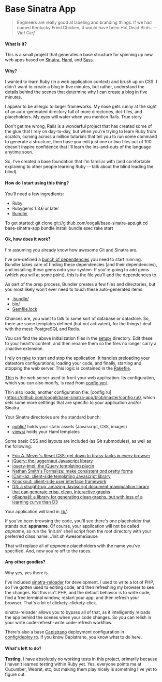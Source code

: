 Base Sinatra App
================

> Engineers are really good at labeling and branding things. If we had named
Kentucky Fried Chicken, it would have been Hot Dead Birds.
-- *Vint Cerf*

#### What is it?
This is a small project that generates a base structure for spinning up new
web apps based on [Sinatra](http://www.sinatrarb.com), [Haml](http://haml-lang.com), and [Sass](http://sass-lang.com).

#### Why?
I wanted to learn Ruby (in a web application context) and brush up on CSS. I
didn't want to create a blog in five minutes, but rather, understand the
details behind the scenes that determine why I can create a blog in five
minutes.

I appear to be allergic to larger frameworks. My nose gets runny at the sight
of an auto-generated directory full of more directories, dot-files, and
placeholders. My eyes will water when you mention Rails. True story.

Don't get me wrong, Rails is a wonderful project that has created some of the
glue that I rely on day-to-day, but when you're trying to learn Ruby from
scratch, coming across a million tutorials that tell you to run some command
to generate a structure, then have you edit just one or two files out of 100
doesn't inspire confidence that I'll learn the ins-and-outs of the language
anytime soon.

So, I've created a base foundation that I'm familiar with (and comfortable
explaining to other people learning Ruby -- talk about the blind leading the
blind).

#### How do I start using this thing?
You'll need a few ingredients:
* Ruby
* Rubygems 1.3.6 or later
* [Bundler](http://gembundler.com)

To get started:
    git clone git://github.com/oogali/base-sinatra-app.git
    cd base-sinatra-app
    bundle install
    bundle exec rake start

#### Ok, how does it work?
I'm assuming you already know how awesome Git and Sinatra are.

I've pre-defined a [bunch of dependencies](https://github.com/oogali/base-sinatra-app/blob/master/Gemfile) you need to start running. Bundler takes care of finding these dependencies (and their dependencies), and installing these gems onto your system. If you're going to add gems (which you will at some point), this is the file you'll add the dependencies to.

As part of the prep process, Bundler creates a few files and directories, but you most likely won't ever need to touch these auto-generated items:
- [.bundle/](https://github.com/oogali/base-sinatra-app/tree/master/.bundle)
- [bin/](https://github.com/oogali/base-sinatra-app/tree/master/bin)
- [Gemfile.lock](https://github.com/oogali/base-sinatra-app/blob/master/Gemfile.lock)

Chances are, you want to talk to some sort of database or datastore. So, there are some templates defined (but not activated), for the things I deal with the most: PostgreSQL and Redis.

You can find the above initialization files in the [setup/](https://github.com/oogali/base-sinatra-app/tree/master/setup) directory. Edit these to your heart's content, and then rename them so the files no longer carry a .inactive extension.

I rely on [rake](https://github.com/jimweirich/rake) to start and stop the application.  It handles preloading your datastore configurations, loading your code, and finally, starting and stopping the web server. This logic is contained in the [Rakefile](https://github.com/oogali/base-sinatra-app/blob/master/Rakefile).

[Thin](https://github.com/macournoyer/thin) is the web server used to front your web application. Its configuration, which you can also modify, is read from [config.yml](https://github.com/oogali/base-sinatra-app/blob/master/config.yml).

Thin also loads, another configuration file: [config.ru](https://github.com/oogali/base-sinatra-app/blob/master/config.ru0, which sets some more setttings that are specific to your application and/or Sinatra.

Your Sinatra directories are the standard bunch:
* [public/](https://github.com/oogali/base-sinatra-app/tree/master/public) holds your static assets (Javascript, CSS, images)
* [views/](https://github.com/oogali/base-sinatra-app/tree/master/views) holds your Haml templates

Some basic CSS and layouts are included (as Git submodules), as well as the following:
* [Eric A. Meyer's Reset CSS: get down to brass-tacks in every browser](http://meyerweb.com/eric/tools/css/reset/)
* [jQuery: the juggernaut Javascript library](http://jquery.com/)
* [jquery-tmpl: the jQuery templating plugin](http://github.com/jquery/jquery-tmpl)
* [Nathan Smith's Formalize: make consistent *and* pretty forms](http://formalize.me/)
* [ICanHaz: client-side templating Javascript library](http://icanhazjs.com/)
* [Knockout: client-side user interface framework](http://knockoutjs.com/)
* [D3: a straight-up, amazing Javascript document manipulation library that can generate crisp, clean, interactive graphs](http://mbostock.github.com/d3/)
* [gRaphaël: a library for generating clean graphs, but with less of a learning curve than D3](http://g.raphaeljs.com/)

Your application will land in [lib/](https://github.com/oogali/base-sinatra-app/tree/master/lib).

If you've been browsing the code, you'll see there's one placeholder that stands out: **appname**. Of course, your application will not be called *appname*, so run the 'init.sh' shell script from the root directory with your preferred class name:
    ./init.sh AwesomeSauce

That will replace all of *appname* placeholders with the name you've specified. And, now you're off to the races.

#### Any other goodies?
Why yes, yes there is.

I've included [sinatra-reloader](https://github.com/rkh/sinatra-reloader) for development. I used to write a lot of PHP, so I've gotten used to editing code, and then refreshing my browser to see the changes. But this isn't PHP, and the default behavior is to write code, find a free terminal window, restart your app, and then refresh your browser. That's a lot of clickety-clickety-click.

sinatra-reloader allows you to bypass all of that, as it intelligently reloads the app behind the scenes when your code changes. So you can relish in your write code-refresh-write code-refresh workflow.

There's also a base [Capistrano](https://github.com/capistrano/capistrano/wiki/2.x-From-The-Beginning) deployment configuration in [config/deploy.rb](https://github.com/oogali/base-sinatra-app/blob/master/config/deploy.rb). If you know Capistrano, you know what to do here.

#### What's left to do?
**Testing.** I have absolutely no working tests in this project, primarily
because I haven't learned testing within Ruby yet. Yes, everyone points me
at Cucumber, Webrat, etc, but making them play nicely is something I've yet
to figure out.
